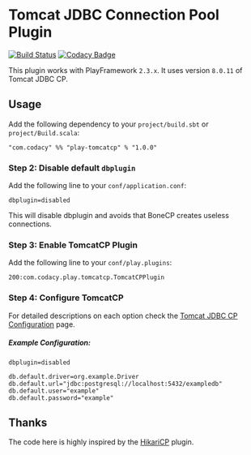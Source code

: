 # Tomcat JDBC Connection Pool Plugin

[![Build Status](https://travis-ci.org/codacy/play-tomcatcp.svg)](https://travis-ci.org/codacy/play-tomcatcp)
[![Codacy Badge](https://www.codacy.com/project/badge/b67192ff30fb48bdb4aab2abb486ad26)](https://www.codacy.com/public/codacy/play-tomcatcp.git)

This plugin works with PlayFramework `2.3.x`. It uses version `8.0.11` of Tomcat JDBC CP.

## Usage

Add the following dependency to your `project/build.sbt` or `project/Build.scala`:

    "com.codacy" %% "play-tomcatcp" % "1.0.0"

### Step 2: Disable default `dbplugin`

Add the following line to your `conf/application.conf`:

    dbplugin=disabled

This will disable dbplugin and avoids that BoneCP creates useless connections.

### Step 3: Enable TomcatCP Plugin

Add the following line to your `conf/play.plugins`:

    200:com.codacy.play.tomcatcp.TomcatCPPlugin

### Step 4: Configure TomcatCP

For detailed descriptions on each option check the [Tomcat JDBC CP Configuration](https://tomcat.apache.org/tomcat-8.0-doc/jdbc-pool.html#Attributes) page.

##### Example Configuration:

```
dbplugin=disabled

db.default.driver=org.example.Driver
db.default.url="jdbc:postgresql://localhost:5432/exampledb"
db.default.user="example"
db.default.password="example"
```

## Thanks

The code here is highly inspired by the [HikariCP](http://edulify.github.io/play-hikaricp.edulify.com/) plugin.
